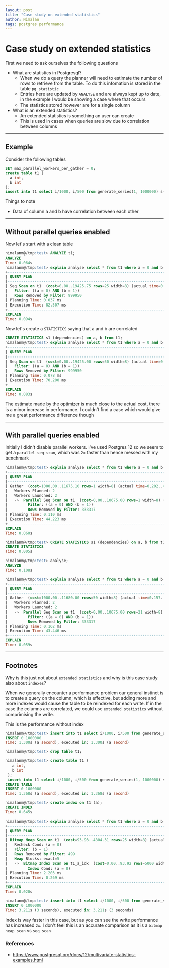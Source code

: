 ```yaml
---
layout: post
title: "Case study on extended statistics"
author: Nimalan
tags: postgres performance
---
```


# Case study on extended statistics

First we need to ask ourselves the following questions

- What are statistics in Postgresql?
  + When we do a query the planner will need to estimate the number of rows to
  retrieve from the table. To do this infomation is stored in the table `pg_statistic`
  + Entries here are updated by `ANALYSE` and are always kept up to date, in
  the example I would be showing a case where that occurs
  + The statistics stored however are for a single column
- What is an extended statistics?
  + An extended statistics is something an user can create
  + This is used in cases when queries are slow due to correlation between columns

---

## Example

Consider the following tables

```sql
SET max_parallel_workers_per_gather = 0;
create table t1 (
  a int,
  b int
);
insert into t1 select i/1000, i/500 from generate_series(1, 1000000) s(i);
```

Things to note
- Data of column a and b have correlation between each other

---

## Without parallel queries enabled

Now let's start with a clean table

```sql
nimalanm@/tmp:test> ANALYZE t1;
ANALYZE
Time: 0.064s
nimalanm@/tmp:test> explain analyse select * from t1 where a = 0 and b = 1;
+---------------------------------------------------------------------------------------------------+
| QUERY PLAN                                                                                        |
|---------------------------------------------------------------------------------------------------|
| Seq Scan on t1  (cost=0.00..19425.75 rows=25 width=8) (actual time=0.015..82.493 rows=50 loops=1) |
|   Filter: ((a = 0) AND (b = 1))                                                                   |
|   Rows Removed by Filter: 999950                                                                  |
| Planning Time: 0.037 ms                                                                           |
| Execution Time: 82.507 ms                                                                         |
+---------------------------------------------------------------------------------------------------+
EXPLAIN
Time: 0.094s
```

Now let's create a `STATISTICS` saying that a and b are correlated

```sql
CREATE STATISTICS s1 (dependencies) on a, b from t1;
nimalanm@/tmp:test> explain analyse select * from t1 where a = 0 and b = 1;
+---------------------------------------------------------------------------------------------------+
| QUERY PLAN                                                                                        |
|---------------------------------------------------------------------------------------------------|
| Seq Scan on t1  (cost=0.00..19425.00 rows=50 width=8) (actual time=0.013..70.186 rows=50 loops=1) |
|   Filter: ((a = 0) AND (b = 1))                                                                   |
|   Rows Removed by Filter: 999950                                                                  |
| Planning Time: 0.078 ms                                                                           |
| Execution Time: 70.200 ms                                                                         |
+---------------------------------------------------------------------------------------------------+
EXPLAIN
Time: 0.083s
```

The estimate made by the optimizer is much close to the actual cost, there is a minor increase in performance.
I couldn't find a case which would give me a great performance difference though

---

## With parallel queries enabled

Initially I didn't disable parallel workers. I've used Postgres 12 so we seem to get a 
`parallel seq scan`, which was `2x` faster than hence messed with my benchmark

```sql
nimalanm@/tmp:test> explain analyse select * from t1 where a = 0 and b = 1;
+------------------------------------------------------------------------------------------------------------------+
| QUERY PLAN                                                                                                       |
|------------------------------------------------------------------------------------------------------------------|
| Gather  (cost=1000.00..11675.10 rows=1 width=8) (actual time=0.202..44.202 rows=50 loops=1)                      |
|   Workers Planned: 2                                                                                             |
|   Workers Launched: 2                                                                                            |
|   ->  Parallel Seq Scan on t1  (cost=0.00..10675.00 rows=1 width=8) (actual time=14.889..29.008 rows=17 loops=3) |
|         Filter: ((a = 0) AND (b = 1))                                                                            |
|         Rows Removed by Filter: 333317                                                                           |
| Planning Time: 0.110 ms                                                                                          |
| Execution Time: 44.223 ms                                                                                        |
+------------------------------------------------------------------------------------------------------------------+
EXPLAIN
Time: 0.060s

nimalanm@/tmp:test> CREATE STATISTICS s1 (dependencies) on a, b from t1;
CREATE STATISTICS
Time: 0.005s

nimalanm@/tmp:test> analyse;
ANALYZE
Time: 0.108s

nimalanm@/tmp:test> explain analyse select * from t1 where a = 0 and b = 1;
+-------------------------------------------------------------------------------------------------------------------+
| QUERY PLAN                                                                                                        |
|-------------------------------------------------------------------------------------------------------------------|
| Gather  (cost=1000.00..11680.00 rows=50 width=8) (actual time=0.157..43.423 rows=50 loops=1)                      |
|   Workers Planned: 2                                                                                              |
|   Workers Launched: 2                                                                                             |
|   ->  Parallel Seq Scan on t1  (cost=0.00..10675.00 rows=21 width=8) (actual time=14.645..28.308 rows=17 loops=3) |
|         Filter: ((a = 0) AND (b = 1))                                                                             |
|         Rows Removed by Filter: 333317                                                                            |
| Planning Time: 0.162 ms                                                                                           |
| Execution Time: 43.446 ms                                                                                         |
+-------------------------------------------------------------------------------------------------------------------+
EXPLAIN
Time: 0.059s
```

---

## Footnotes

Why is this just not about `extended statistics` and why is this case study also about `indexes`?

When we generally encounter a performance problem our general instinct is to create
a query on the column; which is effective, but adding more and more indexes
would cause the table to be reindexed for each write. If in the case the
columns are correlated, we could use `extended statistics` without comprimising the write.

This is the performance without index

```sql
nimalanm@/tmp:test> insert into t1 select i/1000, i/500 from generate_series(1, 1000000) s(i);
INSERT 0 1000000
Time: 1.300s (a second), executed in: 1.300s (a second)

nimalanm@/tmp:test> drop table t1;

nimalanm@/tmp:test> create table t1 (
   a int,
   b int
 );
 insert into t1 select i/1000, i/500 from generate_series(1, 1000000) s(i);
CREATE TABLE
INSERT 0 1000000
Time: 1.368s (a second), executed in: 1.368s (a second)

nimalanm@/tmp:test> create index on t1 (a);
CREATE INDEX
Time: 0.645s

nimalanm@/tmp:test> explain analyse select * from t1 where a = 0 and b = 1;
+-----------------------------------------------------------------------------------------------------------------------+
| QUERY PLAN                                                                                                            |
|-----------------------------------------------------------------------------------------------------------------------|
| Bitmap Heap Scan on t1  (cost=93.93..4804.31 rows=25 width=8) (actual time=0.129..0.198 rows=500 loops=1)             |
|   Recheck Cond: (a = 0)                                                                                               |
|   Filter: (b = 1)                                                                                                     |
|   Rows Removed by Filter: 499                                                                                         |
|   Heap Blocks: exact=5                                                                                                |
|   ->  Bitmap Index Scan on t1_a_idx  (cost=0.00..93.92 rows=5000 width=0) (actual time=0.067..0.067 rows=999 loops=1) |
|         Index Cond: (a = 0)                                                                                           |
| Planning Time: 2.203 ms                                                                                               |
| Execution Time: 0.269 ms                                                                                              |
+-----------------------------------------------------------------------------------------------------------------------+
EXPLAIN
Time: 0.020s

nimalanm@/tmp:test> insert into t1 select i/1000, i/500 from generate_series(1, 1000000) s(i);
INSERT 0 1000000
Time: 3.211s (3 seconds), executed in: 3.211s (3 seconds)
```

Index is way faster in this case, but as you can see the write performance has increased `2x`.
I don't feel this is an accurate comparison as it is a `bitmap heap scan` vs `seq scan`

### References

- https://www.postgresql.org/docs/12/multivariate-statistics-examples.html
